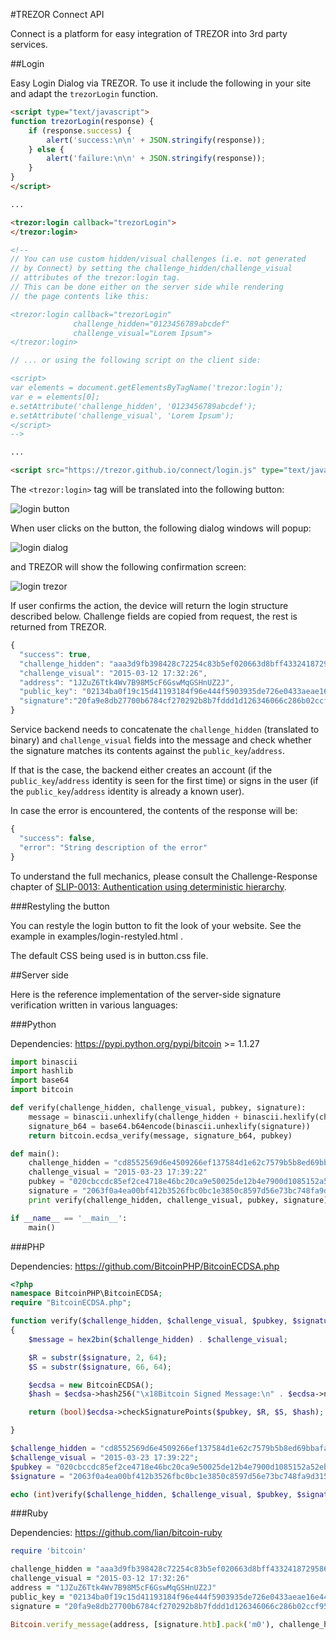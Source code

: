 #TREZOR Connect API

Connect is a platform for easy integration of TREZOR into 3rd party services.

##Login

Easy Login Dialog via TREZOR.
To use it include the following in your site and adapt the `trezorLogin` function.

```html
<script type="text/javascript">
function trezorLogin(response) {
	if (response.success) {
		alert('success:\n\n' + JSON.stringify(response));
	} else {
		alert('failure:\n\n' + JSON.stringify(response));
	}
}
</script>

...

<trezor:login callback="trezorLogin">
</trezor:login>

<!--
// You can use custom hidden/visual challenges (i.e. not generated
// by Connect) by setting the challenge_hidden/challenge_visual
// attributes of the trezor:login tag.
// This can be done either on the server side while rendering
// the page contents like this:

<trezor:login callback="trezorLogin"
              challenge_hidden="0123456789abcdef"
              challenge_visual="Lorem Ipsum">
</trezor:login>

// ... or using the following script on the client side:

<script>
var elements = document.getElementsByTagName('trezor:login');
var e = elements[0];
e.setAttribute('challenge_hidden', '0123456789abcdef');
e.setAttribute('challenge_visual', 'Lorem Ipsum');
</script>
-->

...

<script src="https://trezor.github.io/connect/login.js" type="text/javascript"></script>
```

The `<trezor:login>` tag will be translated into the following button:

![login button](https://raw.githubusercontent.com/trezor/connect/gh-pages/docs/login_button.png)

When user clicks on the button, the following dialog windows will popup:

![login dialog](https://raw.githubusercontent.com/trezor/connect/gh-pages/docs/login_dialog.png)

and TREZOR will show the following confirmation screen:

![login trezor](https://raw.githubusercontent.com/trezor/connect/gh-pages/docs/login_trezor.jpg)

If user confirms the action, the device will return the login structure described below.
Challenge fields are copied from request, the rest is returned from TREZOR.

```javascript
{
  "success": true,
  "challenge_hidden": "aaa3d9fb398428c72254c83b5ef020663d8bff43324187295865965c1bf51160",
  "challenge_visual": "2015-03-12 17:32:26",
  "address": "1JZuZ6Ttk4Wv7B98M5cF6GswMqGSHnUZ2J",
  "public_key": "02134ba0f19c15d41193184f96e444f5903935de726e0433aeae16e446b07129e4",
  "signature":"20fa9e8db27700b6784cf270292b8b7fddd1d126346066c286b02ccf951d9fa3141a6b0528bfc87605c940c491c1f58ccfd7350775df2fd973dcf096415db3f0d7"
}
```

Service backend needs to concatenate the `challenge_hidden` (translated to binary) and `challenge_visual` fields into the message and check whether the signature matches its contents against the `public_key`/`address`.

If that is the case, the backend either creates an account (if the `public_key`/`address` identity is seen for the first time) or signs in the user (if the `public_key`/`address` identity is already a known user).

In case the error is encountered, the contents of the response will be:

```javascript
{
  "success": false,
  "error": "String description of the error"
}
```

To understand the full mechanics, please consult the Challenge-Response chapter of
[SLIP-0013: Authentication using deterministic hierarchy](http://doc.satoshilabs.com/slips/slip-0013.html).

###Restyling the button

You can restyle the login button to fit the look of your website. See the example in examples/login-restyled.html .

The default CSS being used is in button.css file.

##Server side

Here is the reference implementation of the server-side signature verification written in various languages:

###Python

Dependencies: https://pypi.python.org/pypi/bitcoin >= 1.1.27

```python
import binascii
import hashlib
import base64
import bitcoin

def verify(challenge_hidden, challenge_visual, pubkey, signature):
    message = binascii.unhexlify(challenge_hidden + binascii.hexlify(challenge_visual))
    signature_b64 = base64.b64encode(binascii.unhexlify(signature))
    return bitcoin.ecdsa_verify(message, signature_b64, pubkey)

def main():
    challenge_hidden = "cd8552569d6e4509266ef137584d1e62c7579b5b8ed69bbafa4b864c6521e7c2"
    challenge_visual = "2015-03-23 17:39:22"
    pubkey = "020cbccdc85ef2ce4718e46bc20ca9e50025de12b4e7900d1085152a52ebfc2590"
    signature = "2063f0a4ea00bf412b3526fbc0bc1e3850c8597d56e73bc748fa9d315114061fe522f250687188312df56ac5ed84bfc627ee9136c258ffaedaa6613542b340d81c"
    print verify(challenge_hidden, challenge_visual, pubkey, signature)

if __name__ == '__main__':
    main()
```

###PHP

Dependencies: https://github.com/BitcoinPHP/BitcoinECDSA.php

```php
<?php
namespace BitcoinPHP\BitcoinECDSA;
require "BitcoinECDSA.php";

function verify($challenge_hidden, $challenge_visual, $pubkey, $signature)
{
    $message = hex2bin($challenge_hidden) . $challenge_visual;

    $R = substr($signature, 2, 64);
    $S = substr($signature, 66, 64);

    $ecdsa = new BitcoinECDSA();
    $hash = $ecdsa->hash256("\x18Bitcoin Signed Message:\n" . $ecdsa->numToVarIntString(strlen($message)) . $message);

    return (bool)$ecdsa->checkSignaturePoints($pubkey, $R, $S, $hash);

}

$challenge_hidden = "cd8552569d6e4509266ef137584d1e62c7579b5b8ed69bbafa4b864c6521e7c2";
$challenge_visual = "2015-03-23 17:39:22";
$pubkey = "020cbccdc85ef2ce4718e46bc20ca9e50025de12b4e7900d1085152a52ebfc2590";
$signature = "2063f0a4ea00bf412b3526fbc0bc1e3850c8597d56e73bc748fa9d315114061fe522f250687188312df56ac5ed84bfc627ee9136c258ffaedaa6613542b340d81c";

echo (int)verify($challenge_hidden, $challenge_visual, $pubkey, $signature);
```

###Ruby

Dependencies: https://github.com/lian/bitcoin-ruby

```ruby
require 'bitcoin'

challenge_hidden = "aaa3d9fb398428c72254c83b5ef020663d8bff43324187295865965c1bf51160"
challenge_visual = "2015-03-12 17:32:26"
address = "1JZuZ6Ttk4Wv7B98M5cF6GswMqGSHnUZ2J"
public_key = "02134ba0f19c15d41193184f96e444f5903935de726e0433aeae16e446b07129e4"
signature = "20fa9e8db27700b6784cf270292b8b7fddd1d126346066c286b02ccf951d9fa3141a6b0528bfc87605c940c491c1f58ccfd7350775df2fd973dcf096415db3f0d7"

Bitcoin.verify_message(address, [signature.htb].pack('m0'), challenge_hidden.htb + challenge_visual) #=> true
```
